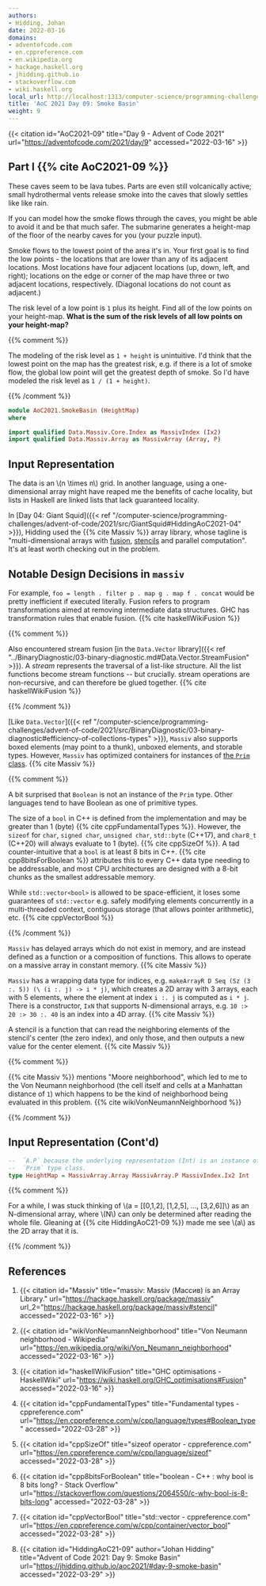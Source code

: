 ```yaml
---
authors:
- Hidding, Johan
date: 2022-03-16
domains:
- adventofcode.com
- en.cppreference.com
- en.wikipedia.org
- hackage.haskell.org
- jhidding.github.io
- stackoverflow.com
- wiki.haskell.org
local_url: http://localhost:1313/computer-science/programming-challenges/advent-of-code/2021/src/AoC2021/SmokeBasin/
title: 'AoC 2021 Day 09: Smoke Basin'
weight: 9
---
```


{{< citation
    id="AoC2021-09"
    title="Day 9 - Advent of Code 2021"
    url="https://adventofcode.com/2021/day/9"
    accessed="2022-03-16" >}}

## Part I {{% cite AoC2021-09 %}}

These caves seem to be lava tubes. Parts are even still volcanically active;
small hydrothermal vents release smoke into the caves that slowly settles like
like rain.

If you can model how the smoke flows through the caves, you might be able to
avoid it and be that much safer. The submarine generates a height-map of the
floor of the nearby caves for you (your puzzle input).

Smoke flows to the lowest point of the area it's in. Your first goal is to find
the low points - the locations that are lower than any of its adjacent
locations. Most locations have four adjacent locations (up, down, left, and
right); locations on the edge or corner of the map have three or two adjacent
locations, respectively. (Diagonal locations do not count as adjacent.)

The risk level of a low point is `1` plus its height. Find all of the low points
on your height-map. **What is the sum of the risk levels of all low points on
your height-map?**

{{% comment %}}

The modeling of the risk level as `1 + height` is unintuitive. I'd think that
the lowest point on the map has the greatest risk, e.g. if there is a lot of
smoke flow, the global low point will get the greatest depth of smoke. So I'd
have modeled the risk level as `1 / (1 + height)`.

{{% /comment %}}

```hs
module AoC2021.SmokeBasin (HeightMap)
where

import qualified Data.Massiv.Core.Index as MassivIndex (Ix2)
import qualified Data.Massiv.Array as MassivArray (Array, P)
```

## Input Representation

The data is an \\(n \times n\\) grid. In another language, using a
one-dimensional array might have reaped me the benefits of cache locality, but
lists in Haskell are linked lists that lack guaranteed locality.

In [Day 04: Giant Squid]({{< ref
"/computer-science/programming-challenges/advent-of-code/2021/src/GiantSquid#HiddingAoC2021-04"
\>}}), Hidding used the {{% cite Massiv %}} array library, whose tagline is
"multi-dimensional arrays with [fusion](#MassiveFusion),
[stencils](#MassiveStencil) and parallel computation". It's at least worth
checking out in the problem.

## Notable Design Decisions in `massiv`

For example, `foo = length . filter p . map g . map f . concat` would be pretty
inefficient if executed literally. Fusion refers to program transformations
aimed at removing intermediate data structures. GHC has transformation rules
that enable fusion. {{% cite haskellWikiFusion %}}  <a id="MassiveFusion"></a>

{{% comment %}}

Also encountered stream fusion [in the `Data.Vector` library]({{< ref
"../BinaryDiagnostic/03-binary-diagnostic.md#Data.Vector.StreamFusion" >}}). A
*stream* represents the traversal of a list-like structure. All the list
functions become stream functions --  but crucially. stream operations are
non-recursive, and can therefore be glued together. {{% cite haskellWikiFusion
%}}

{{% /comment %}}

[Like `Data.Vector`]({{< ref
"/computer-science/programming-challenges/advent-of-code/2021/src/BinaryDiagnostic/03-binary-diagnostic#efficiency-of-collections-types"
\>}}), `Massiv` also supports boxed elements (may point to a thunk), unboxed
elements, and storable types. However, `Massiv` has optimized containers for
instances of [the `Prim`
class](https://hackage.haskell.org/package/massiv-1.0.1.1/docs/Data-Massiv-Array-Manifest.html#t:Prim).
{{% cite Massiv %}}

{{% comment %}}

A bit surprised that `Boolean` is not an instance of the `Prim` type. Other
languages tend to have Boolean as one of primitive types.

The size of a `bool` in C++ is defined from the implementation and may be
greater than 1 (byte) {{% cite cppFundamentalTypes %}}. However, the `sizeof`
for `char`, `signed char`, `unsigned char`, `std::byte` (C++17), and `char8_t`
(C++20) will always evaluate to 1 (byte). {{% cite cppSizeOf %}}. A tad
counter-intuitive that a `bool` is at least 8 bits in C++. {{% cite
cpp8bitsForBoolean %}} attributes this to every C++ data type needing to be
addressable, and most CPU architectures are designed with a 8-bit chunks as the
smallest addressable memory.

While `std::vector<bool>` is allowed to be space-efficient,
it loses some guarantees of `std::vector` e.g. safely modifying elements
concurrently in a multi-threaded context, contiguous storage (that allows
pointer arithmetic), etc. {{% cite cppVectorBool %}}

{{% /comment %}}

`Massiv` has delayed arrays which do not exist in memory, and are instead
defined as a function or a composition of functions. This allows to operate on
a massive array in constant memory. {{% cite Massiv %}}

`Massiv` has a wrapping data type for indices, e.g. `makeArrayR D Seq
(Sz (3 :. 5)) (\ (i :. j) -> i * j)`, which creates a 2D array with 3 arrays,
each with 5 elements, where the element at index `i :. j` is computed as
`i * j`. There is a constructor, `IxN` that supports N-dimensional arrays, e.g.
`10 :> 20 :> 30 :. 40` is an index into a 4D array. {{% cite Massiv %}}

A stencil is a function that can read the neighboring elements of the stencil's
center (the zero index), and only those, and then outputs a new value for the
center element. {{% cite Massiv %}} <a id="MassiveStencil"></a>

{{% comment %}}

{{% cite Massiv %}} mentions "Moore neighborhood", which led to me to the Von
Neumann neighborhood (the cell itself and cells at a Manhattan distance of `1`)
which happens to be the kind of neighborhood being evaluated in this problem.
{{% cite wikiVonNeumannNeighborhood %}}

{{% /comment %}}

## Input Representation (Cont'd)

```hs
--  `A.P` because the underlying representation (Int) is an instance of the
--  `Prim` type class.
type HeightMap = MassivArray.Array MassivArray.P MassivIndex.Ix2 Int
```

{{% comment %}}

For a while, I was stuck thinking of \\(a = [[0,1,2], [1,2,5], ..., [3,2,6]]\\)
as an N-dimensional array, where \\(N\\) can only be determined after reading
the whole file. Gleaning at {{% cite HiddingAoC21-09 %}} made me see \\(a\\) as
the 2D array that it is.

{{% /comment %}}

## References

1. {{< citation
    id="Massiv"
    title="massiv: Massiv (Массив) is an Array Library."
    url="https://hackage.haskell.org/package/massiv"
    url_2="https://hackage.haskell.org/package/massiv#stencil"
    accessed="2022-03-16" >}}

1. {{< citation
    id="wikiVonNeumannNeighborhood"
    title="Von Neumann neighborhood - Wikipedia"
    url="https://en.wikipedia.org/wiki/Von_Neumann_neighborhood"
    accessed="2022-03-16" >}}

1. {{< citation
    id="haskellWikiFusion"
    title="GHC optimisations - HaskellWiki"
    url="https://wiki.haskell.org/GHC_optimisations#Fusion"
    accessed="2022-03-16" >}}

1. {{< citation
    id="cppFundamentalTypes"
    title="Fundamental types - cppreference.com"
    url="https://en.cppreference.com/w/cpp/language/types#Boolean_type"
    accessed="2022-03-28" >}}

1. {{< citation
    id="cppSizeOf"
    title="sizeof operator - cppreference.com"
    url="https://en.cppreference.com/w/cpp/language/sizeof"
    accessed="2022-03-28" >}}

1. {{< citation
    id="cpp8bitsForBoolean"
    title="boolean - C++ : why bool is 8 bits long? - Stack Overflow"
    url="https://stackoverflow.com/questions/2064550/c-why-bool-is-8-bits-long"
    accessed="2022-03-28" >}}

1. {{< citation
    id="cppVectorBool"
    title="std::vector<bool> - cppreference.com"
    url="https://en.cppreference.com/w/cpp/container/vector_bool"
    accessed="2022-03-28" >}}

1. {{< citation
    id="HiddingAoC21-09"
    author="Johan Hidding"
    title="Advent of Code 2021: Day 9: Smoke Basin"
    url="https://jhidding.github.io/aoc2021/#day-9-smoke-basin"
    accessed="2022-03-29" >}}
